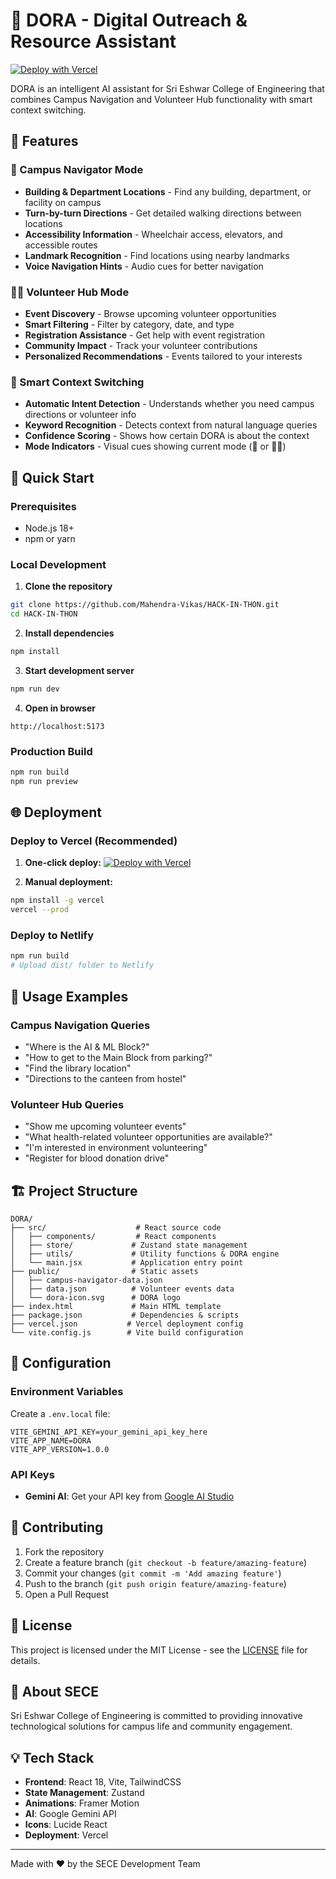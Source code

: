 # 🤖 DORA - Digital Outreach & Resource Assistant

[![Deploy with Vercel](https://vercel.com/button)](https://vercel.com/new/clone?repository-url=https://github.com/Mahendra-Vikas/HACK-IN-THON)

DORA is an intelligent AI assistant for Sri Eshwar College of Engineering that combines Campus Navigation and Volunteer Hub functionality with smart context switching.

## 🌟 Features

### 🏫 Campus Navigator Mode
- **Building & Department Locations** - Find any building, department, or facility on campus
- **Turn-by-turn Directions** - Get detailed walking directions between locations
- **Accessibility Information** - Wheelchair access, elevators, and accessible routes
- **Landmark Recognition** - Find locations using nearby landmarks
- **Voice Navigation Hints** - Audio cues for better navigation

### 🙋‍♀️ Volunteer Hub Mode
- **Event Discovery** - Browse upcoming volunteer opportunities
- **Smart Filtering** - Filter by category, date, and type
- **Registration Assistance** - Get help with event registration
- **Community Impact** - Track your volunteer contributions
- **Personalized Recommendations** - Events tailored to your interests

### 🧠 Smart Context Switching
- **Automatic Intent Detection** - Understands whether you need campus directions or volunteer info
- **Keyword Recognition** - Detects context from natural language queries
- **Confidence Scoring** - Shows how certain DORA is about the context
- **Mode Indicators** - Visual cues showing current mode (🏫 or 🙋‍♀️)

## 🚀 Quick Start

### Prerequisites
- Node.js 18+ 
- npm or yarn

### Local Development

1. **Clone the repository**
```bash
git clone https://github.com/Mahendra-Vikas/HACK-IN-THON.git
cd HACK-IN-THON
```

2. **Install dependencies**
```bash
npm install
```

3. **Start development server**
```bash
npm run dev
```

4. **Open in browser**
```
http://localhost:5173
```

### Production Build

```bash
npm run build
npm run preview
```

## 🌐 Deployment

### Deploy to Vercel (Recommended)

1. **One-click deploy:**
   [![Deploy with Vercel](https://vercel.com/button)](https://vercel.com/new/clone?repository-url=https://github.com/Mahendra-Vikas/HACK-IN-THON)

2. **Manual deployment:**
```bash
npm install -g vercel
vercel --prod
```

### Deploy to Netlify

```bash
npm run build
# Upload dist/ folder to Netlify
```

## 🎯 Usage Examples

### Campus Navigation Queries
- "Where is the AI & ML Block?"
- "How to get to the Main Block from parking?"
- "Find the library location"
- "Directions to the canteen from hostel"

### Volunteer Hub Queries  
- "Show me upcoming volunteer events"
- "What health-related volunteer opportunities are available?"
- "I'm interested in environment volunteering"
- "Register for blood donation drive"

## 🏗️ Project Structure

```
DORA/
├── src/                    # React source code
│   ├── components/         # React components
│   ├── store/             # Zustand state management
│   ├── utils/             # Utility functions & DORA engine
│   └── main.jsx           # Application entry point
├── public/                # Static assets
│   ├── campus-navigator-data.json
│   ├── data.json          # Volunteer events data
│   └── dora-icon.svg      # DORA logo
├── index.html             # Main HTML template
├── package.json           # Dependencies & scripts
├── vercel.json           # Vercel deployment config
└── vite.config.js        # Vite build configuration
```

## 🔧 Configuration

### Environment Variables
Create a `.env.local` file:

```env
VITE_GEMINI_API_KEY=your_gemini_api_key_here
VITE_APP_NAME=DORA
VITE_APP_VERSION=1.0.0
```

### API Keys
- **Gemini AI**: Get your API key from [Google AI Studio](https://makersuite.google.com/app/apikey)

## 🤝 Contributing

1. Fork the repository
2. Create a feature branch (`git checkout -b feature/amazing-feature`)
3. Commit your changes (`git commit -m 'Add amazing feature'`)
4. Push to the branch (`git push origin feature/amazing-feature`)
5. Open a Pull Request

## 📝 License

This project is licensed under the MIT License - see the [LICENSE](LICENSE) file for details.

## 🏫 About SECE

Sri Eshwar College of Engineering is committed to providing innovative technological solutions for campus life and community engagement.

## 💡 Tech Stack

- **Frontend**: React 18, Vite, TailwindCSS
- **State Management**: Zustand
- **Animations**: Framer Motion
- **AI**: Google Gemini API
- **Icons**: Lucide React
- **Deployment**: Vercel

---

Made with ❤️ by the SECE Development Team
